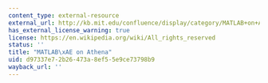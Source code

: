 ```yaml
---
content_type: external-resource
external_url: http://kb.mit.edu/confluence/display/category/MATLAB+on+Athena
has_external_license_warning: true
license: https://en.wikipedia.org/wiki/All_rights_reserved
status: ''
title: "MATLAB\xAE on Athena"
uid: d97337e7-2b26-473a-8ef5-5e9ce73798b9
wayback_url: ''
---
```

